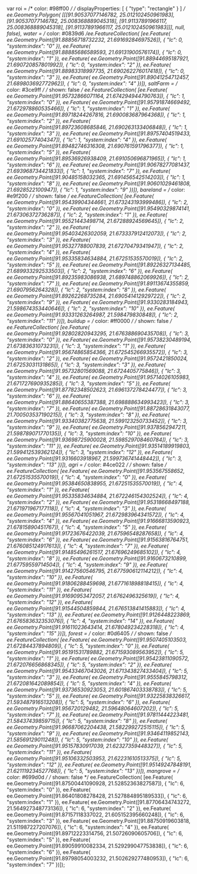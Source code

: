 var roi = 
    /* color: #98ff00 */
    /* displayProperties: [
      {
        "type": "rectangle"
      }
    ] */
    ee.Geometry.Polygon(
        [[[91.90537077146782, 25.012102450961983],
          [91.90537077146782, 25.008368889045318],
          [91.91137891966117, 25.008368889045318],
          [91.91137891966117, 25.012102450961983]]], null, false),
    water = /* color: #0839d6 */ee.FeatureCollection(
        [ee.Feature(
            ee.Geometry.Point([91.88856718732232, 21.69169284697526]),
            {
              "lc": 0,
              "system:index": "0"
            }),
        ee.Feature(
            ee.Geometry.Point([91.88885686589593, 21.69131900576174]),
            {
              "lc": 0,
              "system:index": "1"
            }),
        ee.Feature(
            ee.Geometry.Point([91.88944695187921, 21.690720857801992]),
            {
              "lc": 0,
              "system:index": "2"
            }),
        ee.Feature(
            ee.Geometry.Point([91.88983318997735, 21.690262276017418]),
            {
              "lc": 0,
              "system:index": "3"
            }),
        ee.Feature(
            ee.Geometry.Point([91.89041254712457, 21.689803692772962]),
            {
              "lc": 0,
              "system:index": "4"
            })]),
    saltFarm = 
    /* color: #3ce9ff */
    /* shown: false */
    ee.FeatureCollection(
        [ee.Feature(
            ee.Geometry.Point([91.95732866071164, 21.674294944790763]),
            {
              "lc": 1,
              "system:index": "0"
            }),
        ee.Feature(
            ee.Geometry.Point([91.95791874669492, 21.672978860535466]),
            {
              "lc": 1,
              "system:index": "1"
            }),
        ee.Feature(
            ee.Geometry.Point([91.89718244267816, 21.690083687964368]),
            {
              "lc": 1,
              "system:index": "2"
            }),
        ee.Feature(
            ee.Geometry.Point([91.89723608685846, 21.690263133406848]),
            {
              "lc": 1,
              "system:index": "3"
            }),
        ee.Feature(
            ee.Geometry.Point([91.89757404519433, 21.69102577404347]),
            {
              "lc": 1,
              "system:index": "4"
            }),
        ee.Feature(
            ee.Geometry.Point([91.89482746316308, 21.690761591796377]),
            {
              "lc": 1,
              "system:index": "5"
            }),
        ee.Feature(
            ee.Geometry.Point([91.89536926938409, 21.691050696871965]),
            {
              "lc": 1,
              "system:index": "6"
            }),
        ee.Feature(
            ee.Geometry.Point([91.90678277081437, 21.693968734421833]),
            {
              "lc": 1,
              "system:index": "7"
            }),
        ee.Feature(
            ee.Geometry.Point([91.90485158032365, 21.691456542514203]),
            {
              "lc": 1,
              "system:index": "8"
            }),
        ee.Feature(
            ee.Geometry.Point([91.90601029461808, 21.6928522100947]),
            {
              "lc": 1,
              "system:index": "9"
            })]),
    bareland = 
    /* color: #e9f200 */
    /* shown: false */
    ee.FeatureCollection(
        [ee.Feature(
            ee.Geometry.Point([91.95439904344661, 21.673243193999486]),
            {
              "lc": 2,
              "system:index": "0"
            }),
        ee.Feature(
            ee.Geometry.Point([91.95490329874141, 21.67306372736287]),
            {
              "lc": 2,
              "system:index": "1"
            }),
        ee.Feature(
            ee.Geometry.Point([91.95521443498714, 21.67288924569645]),
            {
              "lc": 2,
              "system:index": "2"
            }),
        ee.Feature(
            ee.Geometry.Point([91.95403426302059, 21.673337912412073]),
            {
              "lc": 2,
              "system:index": "3"
            }),
        ee.Feature(
            ee.Geometry.Point([91.95327788007839, 21.67270479341947]),
            {
              "lc": 2,
              "system:index": "4"
            }),
        ee.Feature(
            ee.Geometry.Point([91.95335834634884, 21.67251535570019]),
            {
              "lc": 2,
              "system:index": "5"
            }),
        ee.Feature(
            ee.Geometry.Point([91.89226327134485, 21.689933292533503]),
            {
              "lc": 2,
              "system:index": "6"
            }),
        ee.Feature(
            ee.Geometry.Point([91.89235983086938, 21.689748862069926]),
            {
              "lc": 2,
              "system:index": "7"
            }),
        ee.Feature(
            ee.Geometry.Point([91.89113674355859, 21.6907956264328]),
            {
              "lc": 2,
              "system:index": "8"
            }),
        ee.Feature(
            ee.Geometry.Point([91.89262268735284, 21.690541412929722]),
            {
              "lc": 2,
              "system:index": "9"
            }),
        ee.Feature(
            ee.Geometry.Point([91.9330283184943, 21.598674353440646]),
            {
              "lc": 2,
              "system:index": "10"
            }),
        ee.Feature(
            ee.Geometry.Point([91.93331263264987, 21.598479830848]),
            {
              "lc": 2,
              "system:index": "11"
            })]),
    buildup = 
    /* color: #ff0000 */
    /* shown: false */
    ee.FeatureCollection(
        [ee.Feature(
            ee.Geometry.Point([91.92802820943295, 21.676388690435708]),
            {
              "lc": 3,
              "system:index": "0"
            }),
        ee.Feature(
            ee.Geometry.Point([91.95738230489194, 21.67383631073231]),
            {
              "lc": 3,
              "system:index": "1"
            }),
        ee.Feature(
            ee.Geometry.Point([91.95674865854366, 21.672545266935572]),
            {
              "lc": 3,
              "system:index": "2"
            }),
        ee.Feature(
            ee.Geometry.Point([91.9572421850024, 21.67253031131865]),
            {
              "lc": 3,
              "system:index": "3"
            }),
        ee.Feature(
            ee.Geometry.Point([91.95732801569088, 21.6724405775846]),
            {
              "lc": 3,
              "system:index": "4"
            }),
        ee.Feature(
            ee.Geometry.Point([91.95714026105983, 21.671727690935285]),
            {
              "lc": 3,
              "system:index": "5"
            }),
        ee.Feature(
            ee.Geometry.Point([91.87782348502623, 21.696137278424477]),
            {
              "lc": 3,
              "system:index": "6"
            }),
        ee.Feature(
            ee.Geometry.Point([91.88640655387388, 21.698888634993423]),
            {
              "lc": 3,
              "system:index": "7"
            }),
        ee.Feature(
            ee.Geometry.Point([91.88728631843077, 21.700503537190215]),
            {
              "lc": 3,
              "system:index": "8"
            }),
        ee.Feature(
            ee.Geometry.Point([91.93340382775638, 21.599123250733452]),
            {
              "lc": 3,
              "system:index": "9"
            }),
        ee.Feature(
            ee.Geometry.Point([91.9378562947211, 21.598789071770135]),
            {
              "lc": 3,
              "system:index": "10"
            }),
        ee.Feature(
            ee.Geometry.Point([91.93698725900028, 21.598529708460784]),
            {
              "lc": 3,
              "system:index": "11"
            }),
        ee.Feature(
            ee.Geometry.Point([91.93514189919803, 21.599412539362124]),
            {
              "lc": 3,
              "system:index": "12"
            }),
        ee.Feature(
            ee.Geometry.Point([91.9316603918967, 21.599736741448442]),
            {
              "lc": 3,
              "system:index": "13"
            })]),
    agri = 
    /* color: #4ce022 */
    /* shown: false */
    ee.FeatureCollection(
        [ee.Feature(
            ee.Geometry.Point([91.953567558652, 21.67251535570019]),
            {
              "lc": 4,
              "system:index": "0"
            }),
        ee.Feature(
            ee.Geometry.Point([91.95384650838955, 21.67251535570019]),
            {
              "lc": 4,
              "system:index": "1"
            }),
        ee.Feature(
            ee.Geometry.Point([91.95335834634884, 21.672246154302524]),
            {
              "lc": 4,
              "system:index": "2"
            }),
        ee.Feature(
            ee.Geometry.Point([91.95318668497188, 21.671971967177118]),
            {
              "lc": 4,
              "system:index": "3"
            }),
        ee.Feature(
            ee.Geometry.Point([91.95567041051967, 21.672983964341572]),
            {
              "lc": 4,
              "system:index": "4"
            }),
        ee.Feature(
            ee.Geometry.Point([91.91666813590923, 21.67815890451767]),
            {
              "lc": 4,
              "system:index": "5"
            }),
        ee.Feature(
            ee.Geometry.Point([91.91723676422039, 21.67596548287658]),
            {
              "lc": 4,
              "system:index": "6"
            }),
        ee.Feature(
            ee.Geometry.Point([91.91563816764751, 21.676085124917613]),
            {
              "lc": 4,
              "system:index": "7"
            }),
        ee.Feature(
            ee.Geometry.Point([91.91485496261517, 21.67696249685102]),
            {
              "lc": 4,
              "system:index": "8"
            }),
        ee.Feature(
            ee.Geometry.Point([91.9160673210899, 21.67759559714504]),
            {
              "lc": 4,
              "system:index": "9"
            }),
        ee.Feature(
            ee.Geometry.Point([91.91427560546795, 21.677590612114212]),
            {
              "lc": 4,
              "system:index": "10"
            }),
        ee.Feature(
            ee.Geometry.Point([91.91806288459698, 21.677161898818415]),
            {
              "lc": 4,
              "system:index": "11"
            }),
        ee.Feature(
            ee.Geometry.Point([91.91690953472057, 21.6762496325619]),
            {
              "lc": 4,
              "system:index": "12"
            }),
        ee.Feature(
            ee.Geometry.Point([91.91544504859844, 21.676513841415883]),
            {
              "lc": 4,
              "system:index": "13"
            }),
        ee.Feature(
            ee.Geometry.Point([91.9126448223869, 21.676583632353076]),
            {
              "lc": 4,
              "system:index": "14"
            }),
        ee.Feature(
            ee.Geometry.Point([91.91611023643414, 21.678049234228318]),
            {
              "lc": 4,
              "system:index": "15"
            })]),
    forest = 
    /* color: #0d6405 */
    /* shown: false */
    ee.FeatureCollection(
        [ee.Feature(
            ee.Geometry.Point([91.9507405103503, 21.67284437894809]),
            {
              "lc": 5,
              "system:index": "0"
            }),
        ee.Feature(
            ee.Geometry.Point([91.95191531789882, 21.671593089563952]),
            {
              "lc": 5,
              "system:index": "1"
            }),
        ee.Feature(
            ee.Geometry.Point([91.95423811090572, 21.672076656868345]),
            {
              "lc": 5,
              "system:index": "2"
            }),
        ee.Feature(
            ee.Geometry.Point([91.95433467043026, 21.671343827433404]),
            {
              "lc": 5,
              "system:index": "3"
            }),
        ee.Feature(
            ee.Geometry.Point([91.9555845798312, 21.672081642089854]),
            {
              "lc": 5,
              "system:index": "4"
            }),
        ee.Feature(
            ee.Geometry.Point([91.93736530923053, 21.601867403338783]),
            {
              "lc": 5,
              "system:index": "5"
            }),
        ee.Feature(
            ee.Geometry.Point([91.93225838326617, 21.593487916513208]),
            {
              "lc": 5,
              "system:index": "6"
            }),
        ee.Feature(
            ee.Geometry.Point([91.956720129482, 21.59648064607202]),
            {
              "lc": 5,
              "system:index": "7"
            }),
        ee.Feature(
            ee.Geometry.Point([91.97811444223481, 21.58437439859715]),
            {
              "lc": 5,
              "system:index": "8"
            }),
        ee.Feature(
            ee.Geometry.Point([91.96687062204438, 21.582299272515115]),
            {
              "lc": 5,
              "system:index": "9"
            }),
        ee.Feature(
            ee.Geometry.Point([91.93464119852143, 21.58569129011248]),
            {
              "lc": 5,
              "system:index": "10"
            }),
        ee.Feature(
            ee.Geometry.Point([91.95157830917039, 21.62327359448327]),
            {
              "lc": 5,
              "system:index": "11"
            }),
        ee.Feature(
            ee.Geometry.Point([91.95106332503953, 21.62231610513375]),
            {
              "lc": 5,
              "system:index": "12"
            }),
        ee.Feature(
            ee.Geometry.Point([91.95149247848191, 21.621119234527768]),
            {
              "lc": 5,
              "system:index": "13"
            })]),
    mangrove = 
    /* color: #699d0d */
    /* shown: false */
    ee.FeatureCollection(
        [ee.Feature(
            ee.Geometry.Point([91.87500441090928, 21.52852363827587]),
            {
              "lc": 6,
              "system:index": "0"
            }),
        ee.Feature(
            ee.Geometry.Point([91.86401808278428, 21.527884895189533]),
            {
              "lc": 6,
              "system:index": "1"
            }),
        ee.Feature(
            ee.Geometry.Point([91.87706434743272, 21.564927348773136]),
            {
              "lc": 6,
              "system:index": "2"
            }),
        ee.Feature(
            ee.Geometry.Point([91.87157118337022, 21.605152395660248]),
            {
              "lc": 6,
              "system:index": "3"
            }),
        ee.Feature(
            ee.Geometry.Point([91.88750919603818, 21.511987227207076]),
            {
              "lc": 6,
              "system:index": "4"
            }),
        ee.Feature(
            ee.Geometry.Point([91.89712223314756, 21.50726090605706]),
            {
              "lc": 6,
              "system:index": "5"
            }),
        ee.Feature(
            ee.Geometry.Point([91.89059910082334, 21.529299047753838]),
            {
              "lc": 6,
              "system:index": "6"
            }),
        ee.Feature(
            ee.Geometry.Point([91.89798054003232, 21.502629277480953]),
            {
              "lc": 6,
              "system:index": "7"
            })]);